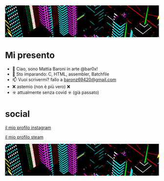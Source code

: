 ![xd](g3.gif)
 
 # Mi presento
- 👋 Ciao, sono Mattia Baroni in arte @bar0x!
- 🌱 Sto imparando: C, HTML, assembler, Batchfile
- 📫 Vuoi scrivermi? fallo a baronz69420@gmail.com
- ❌ astemio (non è più vero) ❌
- ☣️ attualmente senza covid ☣️ (già passato)
# social
 [il mio profilo instagram](https://www.instagram.com/bar0xx/)
 
 [il mio profilo steam](https://steamcommunity.com/id/bar0x/)
 
 ![xd](g3.gif)

<!---
--->


